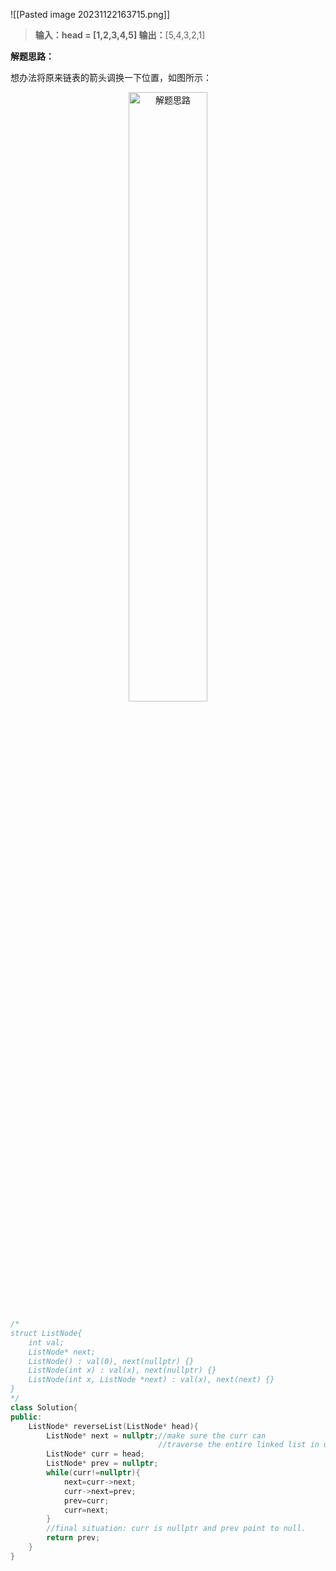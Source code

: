 ![[Pasted image 20231122163715.png]]
>**输入：head = [1,2,3,4,5]
>输出：**[5,4,3,2,1]

**解题思路：**

想办法将原来链表的箭头调换一下位置，如图所示：
<div align="center">
  <img src="file:///D:/黑曜石图片/力扣配图/206.png" alt="解题思路" width="50%" />
</div>

```C++
/*
struct ListNode{
	int val;
	ListNode* next;
	ListNode() : val(0), next(nullptr) {}
	ListNode(int x) : val(x), next(nullptr) {}
	ListNode(int x, ListNode *next) : val(x), next(next) {}
}
*/
class Solution{
public:
	ListNode* reverseList(ListNode* head){
		ListNode* next = nullptr;//make sure the curr can 
					             //traverse the entire linked list in order
		ListNode* curr = head;
		ListNode* prev = nullptr;
		while(curr!=nullptr){
			next=curr->next;
			curr->next=prev;
			prev=curr;
			curr=next;
		}
		//final situation: curr is nullptr and prev point to null.
		return prev;
	}
}
```